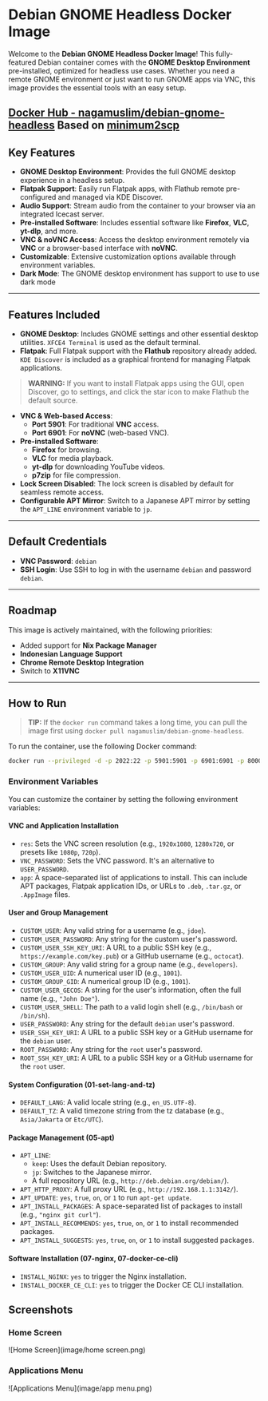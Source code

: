 # Debian GNOME Headless Docker Image

Welcome to the **Debian GNOME Headless Docker Image**! This fully-featured Debian container comes with the **GNOME Desktop Environment** pre-installed, optimized for headless use cases. Whether you need a remote GNOME environment or just want to run GNOME apps via VNC, this image provides the essential tools with an easy setup.

[Docker Hub - nagamuslim/debian-gnome-headless](https://hub.docker.com/repository/docker/nagamuslim/debian-gnome-headless)
Based on [minimum2scp](https://hub.docker.com/u/minimum2scp)
---

## Key Features

- **GNOME Desktop Environment**: Provides the full GNOME desktop experience in a headless setup.
- **Flatpak Support**: Easily run Flatpak apps, with Flathub remote pre-configured and managed via KDE Discover.
- **Audio Support**: Stream audio from the container to your browser via an integrated Icecast server.
- **Pre-installed Software**: Includes essential software like **Firefox**, **VLC**, **yt-dlp**, and more.
- **VNC & noVNC Access**: Access the desktop environment remotely via **VNC** or a browser-based interface with **noVNC**.
- **Customizable**: Extensive customization options available through environment variables.
- **Dark Mode**: The GNOME desktop environment has support to use to use dark mode

---

## Features Included

- **GNOME Desktop**: Includes GNOME settings and other essential desktop utilities. `XFCE4 Terminal` is used as the default terminal.
- **Flatpak**: Full Flatpak support with the **Flathub** repository already added. `KDE Discover` is included as a graphical frontend for managing Flatpak applications.

> **WARNING:** If you want to install Flatpak apps using the GUI, open Discover, go to settings, and click the star icon to make Flathub the default source.

- **VNC & Web-based Access**:
  - **Port 5901**: For traditional **VNC** access.
  - **Port 6901**: For **noVNC** (web-based VNC).
- **Pre-installed Software**:
  - **Firefox** for browsing.
  - **VLC** for media playback.
  - **yt-dlp** for downloading YouTube videos.
  - **p7zip** for file compression.
- **Lock Screen Disabled**: The lock screen is disabled by default for seamless remote access.
- **Configurable APT Mirror**: Switch to a Japanese APT mirror by setting the `APT_LINE` environment variable to `jp`.

---
## Default Credentials

- **VNC Password**: `debian`
- **SSH Login**: Use SSH to log in with the username `debian` and password `debian`.
---
## Roadmap

This image is actively maintained, with the following priorities:

- Added support for **Nix Package Manager**
- **Indonesian Language Support**
- **Chrome Remote Desktop Integration**
- Switch to **X11VNC**

---
## How to Run

> **TIP:** If the `docker run` command takes a long time, you can pull the image first using `docker pull nagamuslim/debian-gnome-headless`.

To run the container, use the following Docker command:

```bash
docker run --privileged -d -p 2022:22 -p 5901:5901 -p 6901:6901 -p 8000:8000 nagamuslim/debian-gnome-headless
```

### Environment Variables

You can customize the container by setting the following environment variables:

#### VNC and Application Installation

- `res`: Sets the VNC screen resolution (e.g., `1920x1080`, `1280x720`, or presets like `1080p`, `720p`).
- `VNC_PASSWORD`: Sets the VNC password. It's an alternative to `USER_PASSWORD`.
- `app`: A space-separated list of applications to install. This can include APT packages, Flatpak application IDs, or URLs to `.deb`, `.tar.gz`, or `.AppImage` files.

#### User and Group Management

- `CUSTOM_USER`: Any valid string for a username (e.g., `jdoe`).
- `CUSTOM_USER_PASSWORD`: Any string for the custom user's password.
- `CUSTOM_USER_SSH_KEY_URI`: A URL to a public SSH key (e.g., `https://example.com/key.pub`) or a GitHub username (e.g., `octocat`).
- `CUSTOM_GROUP`: Any valid string for a group name (e.g., `developers`).
- `CUSTOM_USER_UID`: A numerical user ID (e.g., `1001`).
- `CUSTOM_GROUP_GID`: A numerical group ID (e.g., `1001`).
- `CUSTOM_USER_GECOS`: A string for the user's information, often the full name (e.g., `"John Doe"`).
- `CUSTOM_USER_SHELL`: The path to a valid login shell (e.g., `/bin/bash` or `/bin/sh`).
- `USER_PASSWORD`: Any string for the default `debian` user's password.
- `USER_SSH_KEY_URI`: A URL to a public SSH key or a GitHub username for the `debian` user.
- `ROOT_PASSWORD`: Any string for the `root` user's password.
- `ROOT_SSH_KEY_URI`: A URL to a public SSH key or a GitHub username for the `root` user.

#### System Configuration (01-set-lang-and-tz)

- `DEFAULT_LANG`: A valid locale string (e.g., `en_US.UTF-8`).
- `DEFAULT_TZ`: A valid timezone string from the tz database (e.g., `Asia/Jakarta` or `Etc/UTC`).

#### Package Management (05-apt)

- `APT_LINE`:
  - `keep`: Uses the default Debian repository.
  - `jp`: Switches to the Japanese mirror.
  - A full repository URL (e.g., `http://deb.debian.org/debian/`).
- `APT_HTTP_PROXY`: A full proxy URL (e.g., `http://192.168.1.1:3142/`).
- `APT_UPDATE`: `yes`, `true`, `on`, or `1` to run `apt-get update`.
- `APT_INSTALL_PACKAGES`: A space-separated list of packages to install (e.g., `"nginx git curl"`).
- `APT_INSTALL_RECOMMENDS`: `yes`, `true`, `on`, or `1` to install recommended packages.
- `APT_INSTALL_SUGGESTS`: `yes`, `true`, `on`, or `1` to install suggested packages.

#### Software Installation (07-nginx, 07-docker-ce-cli)

- `INSTALL_NGINX`: `yes` to trigger the Nginx installation.
- `INSTALL_DOCKER_CE_CLI`: `yes` to trigger the Docker CE CLI installation.


<!-- To add an image to this README, place the image file in the 'images' directory and then use the following markdown syntax: ![alt text](images/your-image-filename.png) -->

## Screenshots

### Home Screen
![Home Screen](image/home screen.png)

### Applications Menu
![Applications Menu](image/app menu.png)